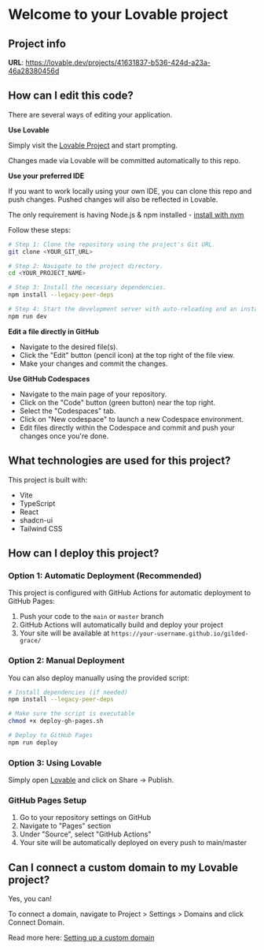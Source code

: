 # Welcome to your Lovable project

## Project info

**URL**: https://lovable.dev/projects/41631837-b536-424d-a23a-46a28380456d

## How can I edit this code?

There are several ways of editing your application.

**Use Lovable**

Simply visit the [Lovable Project](https://lovable.dev/projects/41631837-b536-424d-a23a-46a28380456d) and start prompting.

Changes made via Lovable will be committed automatically to this repo.

**Use your preferred IDE**

If you want to work locally using your own IDE, you can clone this repo and push changes. Pushed changes will also be reflected in Lovable.

The only requirement is having Node.js & npm installed - [install with nvm](https://github.com/nvm-sh/nvm#installing-and-updating)

Follow these steps:

```sh
# Step 1: Clone the repository using the project's Git URL.
git clone <YOUR_GIT_URL>

# Step 2: Navigate to the project directory.
cd <YOUR_PROJECT_NAME>

# Step 3: Install the necessary dependencies.
npm install --legacy-peer-deps

# Step 4: Start the development server with auto-reloading and an instant preview.
npm run dev
```

**Edit a file directly in GitHub**

- Navigate to the desired file(s).
- Click the "Edit" button (pencil icon) at the top right of the file view.
- Make your changes and commit the changes.

**Use GitHub Codespaces**

- Navigate to the main page of your repository.
- Click on the "Code" button (green button) near the top right.
- Select the "Codespaces" tab.
- Click on "New codespace" to launch a new Codespace environment.
- Edit files directly within the Codespace and commit and push your changes once you're done.

## What technologies are used for this project?

This project is built with:

- Vite
- TypeScript
- React
- shadcn-ui
- Tailwind CSS

## How can I deploy this project?

### Option 1: Automatic Deployment (Recommended)
This project is configured with GitHub Actions for automatic deployment to GitHub Pages:

1. Push your code to the `main` or `master` branch
2. GitHub Actions will automatically build and deploy your project
3. Your site will be available at `https://your-username.github.io/gilded-grace/`

### Option 2: Manual Deployment
You can also deploy manually using the provided script:

```bash
# Install dependencies (if needed)
npm install --legacy-peer-deps

# Make sure the script is executable
chmod +x deploy-gh-pages.sh

# Deploy to GitHub Pages
npm run deploy
```

### Option 3: Using Lovable
Simply open [Lovable](https://lovable.dev/projects/41631837-b536-424d-a23a-46a28380456d) and click on Share -> Publish.

### GitHub Pages Setup
1. Go to your repository settings on GitHub
2. Navigate to "Pages" section
3. Under "Source", select "GitHub Actions"
4. Your site will be automatically deployed on every push to main/master

## Can I connect a custom domain to my Lovable project?

Yes, you can!

To connect a domain, navigate to Project > Settings > Domains and click Connect Domain.

Read more here: [Setting up a custom domain](https://docs.lovable.dev/tips-tricks/custom-domain#step-by-step-guide)
